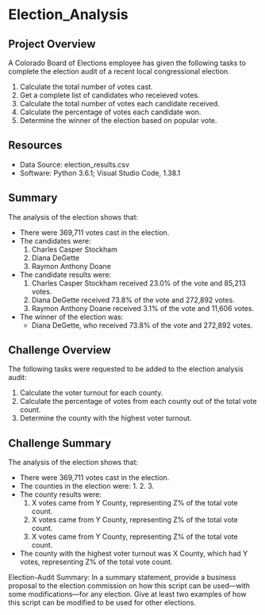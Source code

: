 # Election_Analysis

## Project Overview
A Colorado Board of Elections employee has given the following tasks to complete the election audit of a recent local congressional election. 

1. Calculate the total number of votes cast. 
2. Get a complete list of candidates who receieved votes. 
3. Calculate the total number of votes each candidate received. 
4. Calculate the percentage of votes each candidate won. 
5. Determine the winner of the election based on popular vote. 

## Resources
- Data Source: election_results.csv
- Software: Python 3.6.1; Visual Studio Code, 1.38.1 

## Summary 
The analysis of the election shows that: 
- There were 369,711 votes cast in the election. 
- The candidates were: 
  1. Charles Casper Stockham
  2. Diana DeGette
  3. Raymon Anthony Doane
- The candidate results were: 
  1. Charles Casper Stockham received 23.0% of the vote and 85,213 votes. 
  2. Diana DeGette received 73.8% of the vote and 272,892 votes.
  3. Raymon Anthony Doane received 3.1% of the vote and 11,606 votes.
- The winner of the election was: 
  - Diana DeGette, who received 73.8% of the vote and 272,892 votes. 
  
## Challenge Overview
The following tasks were requested to be added to the election analysis audit: 

1. Calculate the voter turnout for each county.
2. Calculate the percentage of votes from each county out of the total vote count. 
3. Determine the county with the highest voter turnout. 

## Challenge Summary
The analysis of the election shows that: 
- There were 369,711 votes cast in the election. 
- The counties in the election were: 
  1. 
  2. 
  3. 
- The county results were: 
  1. X votes came from Y County, representing Z% of the total vote count. 
  2. X votes came from Y County, representing Z% of the total vote count. 
  3. X votes came from Y County, representing Z% of the total vote count. 
- The county with the highest voter turnout was X County, which had Y votes, representing Z% of the total vote count. 

Election-Audit Summary: In a summary statement, provide a business proposal to the election commission on how this script can be used—with some modifications—for any election. Give at least two examples of how this script can be modified to be used for other elections.
  
